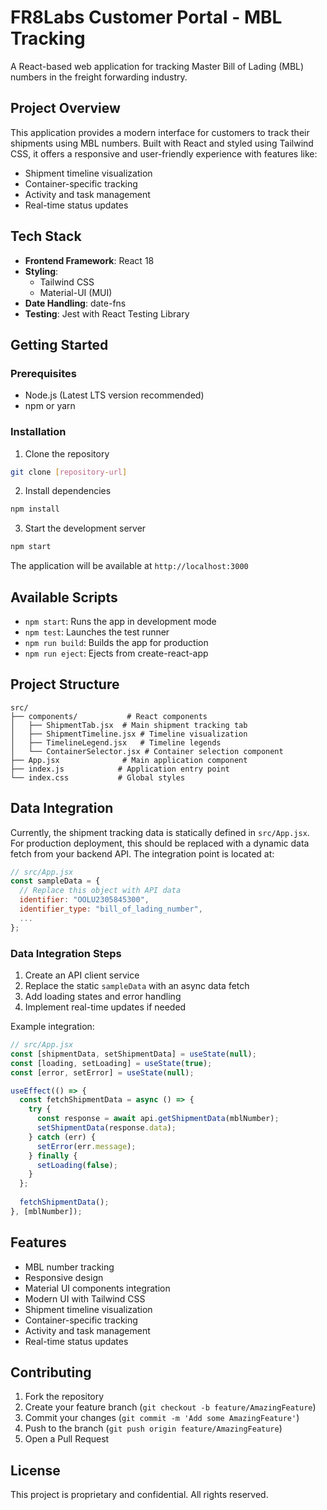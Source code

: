 # FR8Labs Customer Portal - MBL Tracking

A React-based web application for tracking Master Bill of Lading (MBL) numbers in the freight forwarding industry.

## Project Overview

This application provides a modern interface for customers to track their shipments using MBL numbers. Built with React and styled using Tailwind CSS, it offers a responsive and user-friendly experience with features like:

- Shipment timeline visualization
- Container-specific tracking
- Activity and task management
- Real-time status updates

## Tech Stack

- **Frontend Framework**: React 18
- **Styling**: 
  - Tailwind CSS
  - Material-UI (MUI)
- **Date Handling**: date-fns
- **Testing**: Jest with React Testing Library

## Getting Started

### Prerequisites

- Node.js (Latest LTS version recommended)
- npm or yarn

### Installation

1. Clone the repository
```bash
git clone [repository-url]
```

2. Install dependencies
```bash
npm install
```

3. Start the development server
```bash
npm start
```

The application will be available at `http://localhost:3000`

## Available Scripts

- `npm start`: Runs the app in development mode
- `npm test`: Launches the test runner
- `npm run build`: Builds the app for production
- `npm run eject`: Ejects from create-react-app

## Project Structure

```
src/
├── components/           # React components
│   ├── ShipmentTab.jsx  # Main shipment tracking tab
│   ├── ShipmentTimeline.jsx # Timeline visualization
│   ├── TimelineLegend.jsx   # Timeline legends
│   └── ContainerSelector.jsx # Container selection component
├── App.jsx              # Main application component
├── index.js            # Application entry point
└── index.css           # Global styles
```

## Data Integration

Currently, the shipment tracking data is statically defined in `src/App.jsx`. For production deployment, this should be replaced with a dynamic data fetch from your backend API. The integration point is located at:

```javascript
// src/App.jsx
const sampleData = {
  // Replace this object with API data
  identifier: "OOLU2305845300",
  identifier_type: "bill_of_lading_number",
  ...
};
```

### Data Integration Steps

1. Create an API client service
2. Replace the static `sampleData` with an async data fetch
3. Add loading states and error handling
4. Implement real-time updates if needed

Example integration:

```javascript
// src/App.jsx
const [shipmentData, setShipmentData] = useState(null);
const [loading, setLoading] = useState(true);
const [error, setError] = useState(null);

useEffect(() => {
  const fetchShipmentData = async () => {
    try {
      const response = await api.getShipmentData(mblNumber);
      setShipmentData(response.data);
    } catch (err) {
      setError(err.message);
    } finally {
      setLoading(false);
    }
  };
  
  fetchShipmentData();
}, [mblNumber]);
```

## Features

- MBL number tracking
- Responsive design
- Material UI components integration
- Modern UI with Tailwind CSS
- Shipment timeline visualization
- Container-specific tracking
- Activity and task management
- Real-time status updates

## Contributing

1. Fork the repository
2. Create your feature branch (`git checkout -b feature/AmazingFeature`)
3. Commit your changes (`git commit -m 'Add some AmazingFeature'`)
4. Push to the branch (`git push origin feature/AmazingFeature`)
5. Open a Pull Request

## License

This project is proprietary and confidential. All rights reserved.
